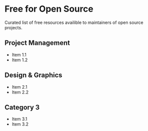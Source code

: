 # Free for Open Source

Curated list of free resources availible to maintainers of open source projects.

## Project Management

- Item 1.1
- Item 1.2

## Design & Graphics

- Item 2.1
- Item 2.2

## Category 3

- Item 3.1
- Item 3.2
